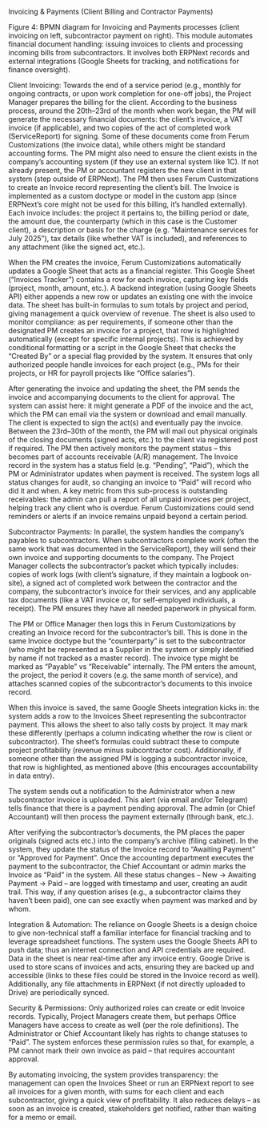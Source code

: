 Invoicing & Payments (Client Billing and Contractor Payments)

 Figure 4: BPMN diagram for Invoicing and Payments processes (client invoicing on left, subcontractor payment on right). This module automates financial document handling: issuing invoices to clients and processing incoming bills from subcontractors. It involves both ERPNext records and external integrations (Google Sheets for tracking, and notifications for finance oversight).

Client Invoicing: Towards the end of a service period (e.g., monthly for ongoing contracts, or upon work completion for one-off jobs), the Project Manager prepares the billing for the client. According to the business process, around the 20th–23rd of the month when work began, the PM will generate the necessary financial documents: the client’s invoice, a VAT invoice (if applicable), and two copies of the act of completed work (ServiceReport) for signing. Some of these documents come from Ferum Customizations (the invoice data), while others might be standard accounting forms. The PM might also need to ensure the client exists in the company’s accounting system (if they use an external system like 1C). If not already present, the PM or accountant registers the new client in that system (step outside of ERPNext). The PM then uses Ferum Customizations to create an Invoice record representing the client’s bill. The Invoice is implemented as a custom doctype or model in the custom app (since ERPNext’s core might not be used for this billing, it’s handled externally). Each invoice includes: the project it pertains to, the billing period or date, the amount due, the counterparty (which in this case is the Customer client), a description or basis for the charge (e.g. “Maintenance services for July 2025”), tax details (like whether VAT is included), and references to any attachment (like the signed act, etc.).

When the PM creates the invoice, Ferum Customizations automatically updates a Google Sheet that acts as a financial register. This Google Sheet (“Invoices Tracker”) contains a row for each invoice, capturing key fields (project, month, amount, etc.). A backend integration (using Google Sheets API) either appends a new row or updates an existing one with the invoice data. The sheet has built-in formulas to sum totals by project and period, giving management a quick overview of revenue. The sheet is also used to monitor compliance: as per requirements, if someone other than the designated PM creates an invoice for a project, that row is highlighted automatically (except for specific internal projects). This is achieved by conditional formatting or a script in the Google Sheet that checks the “Created By” or a special flag provided by the system. It ensures that only authorized people handle invoices for each project (e.g., PMs for their projects, or HR for payroll projects like “Office salaries”).

After generating the invoice and updating the sheet, the PM sends the invoice and accompanying documents to the client for approval. The system can assist here: it might generate a PDF of the invoice and the act, which the PM can email via the system or download and email manually. The client is expected to sign the act(s) and eventually pay the invoice. Between the 23rd–30th of the month, the PM will mail out physical originals of the closing documents (signed acts, etc.) to the client via registered post if required. The PM then actively monitors the payment status – this becomes part of accounts receivable (A/R) management. The Invoice record in the system has a status field (e.g. “Pending”, “Paid”), which the PM or Administrator updates when payment is received. The system logs all status changes for audit, so changing an invoice to “Paid” will record who did it and when. A key metric from this sub-process is outstanding receivables: the admin can pull a report of all unpaid invoices per project, helping track any client who is overdue. Ferum Customizations could send reminders or alerts if an invoice remains unpaid beyond a certain period.

Subcontractor Payments: In parallel, the system handles the company’s payables to subcontractors. When subcontractors complete work (often the same work that was documented in the ServiceReport), they will send their own invoice and supporting documents to the company. The Project Manager collects the subcontractor’s packet which typically includes: copies of work logs (with client’s signature, if they maintain a logbook on-site), a signed act of completed work between the contractor and the company, the subcontractor’s invoice for their services, and any applicable tax documents (like a VAT invoice or, for self-employed individuals, a receipt). The PM ensures they have all needed paperwork in physical form.

The PM or Office Manager then logs this in Ferum Customizations by creating an Invoice record for the subcontractor’s bill. This is done in the same Invoice doctype but the “counterparty” is set to the subcontractor (who might be represented as a Supplier in the system or simply identified by name if not tracked as a master record). The invoice type might be marked as “Payable” vs “Receivable” internally. The PM enters the amount, the project, the period it covers (e.g. the same month of service), and attaches scanned copies of the subcontractor’s documents to this invoice record.

When this invoice is saved, the same Google Sheets integration kicks in: the system adds a row to the Invoices Sheet representing the subcontractor payment. This allows the sheet to also tally costs by project. It may mark these differently (perhaps a column indicating whether the row is client or subcontractor). The sheet’s formulas could subtract these to compute project profitability (revenue minus subcontractor cost). Additionally, if someone other than the assigned PM is logging a subcontractor invoice, that row is highlighted, as mentioned above (this encourages accountability in data entry).

The system sends out a notification to the Administrator when a new subcontractor invoice is uploaded. This alert (via email and/or Telegram) tells finance that there is a payment pending approval. The admin (or Chief Accountant) will then process the payment externally (through bank, etc.).

After verifying the subcontractor’s documents, the PM places the paper originals (signed acts etc.) into the company’s archive (filing cabinet). In the system, they update the status of the Invoice record to “Awaiting Payment” or “Approved for Payment”. Once the accounting department executes the payment to the subcontractor, the Chief Accountant or admin marks the Invoice as “Paid” in the system. All these status changes – New -> Awaiting Payment -> Paid – are logged with timestamp and user, creating an audit trail. This way, if any question arises (e.g., a subcontractor claims they haven’t been paid), one can see exactly when payment was marked and by whom.

Integration & Automation: The reliance on Google Sheets is a design choice to give non-technical staff a familiar interface for financial tracking and to leverage spreadsheet functions. The system uses the Google Sheets API to push data; thus an internet connection and API credentials are required. Data in the sheet is near real-time after any invoice entry. Google Drive is used to store scans of invoices and acts, ensuring they are backed up and accessible (links to these files could be stored in the Invoice record as well). Additionally, any file attachments in ERPNext (if not directly uploaded to Drive) are periodically synced.

Security & Permissions: Only authorized roles can create or edit Invoice records. Typically, Project Managers create them, but perhaps Office Managers have access to create as well (per the role definitions). The Administrator or Chief Accountant likely has rights to change statuses to “Paid”. The system enforces these permission rules so that, for example, a PM cannot mark their own invoice as paid – that requires accountant approval.

By automating invoicing, the system provides transparency: the management can open the Invoices Sheet or run an ERPNext report to see all invoices for a given month, with sums for each client and each subcontractor, giving a quick view of profitability. It also reduces delays – as soon as an invoice is created, stakeholders get notified, rather than waiting for a memo or email.
